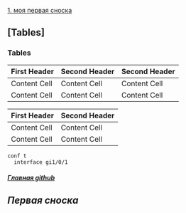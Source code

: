 [1. моя первая сноска](https://github.com/Pekep97/Labs/tree/main/Lab_01#%D0%BF%D0%B5%D1%80%D0%B2%D0%B0%D1%8F-%D1%81%D0%BD%D0%BE%D1%81%D0%BA%D0%B0")
## [Tables]

### Tables
                    
First Header  | Second Header  | Second Header  |
------------- | -------------  | -------------  |
Content Cell  | Content Cell   | Content Cell   |
Content Cell  | Content Cell   | Content Cell   |

| First Header  | Second Header |
| ------------- | ------------- |
| Content Cell  | Content Cell  |
| Content Cell  | Content Cell  |

```
conf t
  interface gi1/0/1
```
##### [Главная github](https://github.com/")



















## *Первая сноска*
